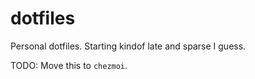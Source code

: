 # dotfiles

Personal dotfiles. Starting kindof late and sparse I guess.

TODO: Move this to `chezmoi`.